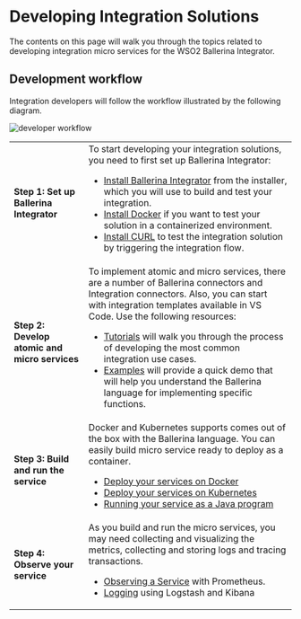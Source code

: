# Developing Integration Solutions

The contents on this page will walk you through the topics related to developing integration micro services for the WSO2 Ballerina Integrator.

## Development workflow

Integration developers will follow the workflow illustrated by the following diagram.

![developer workflow](../../assets/img/ballerina-integrator-developer-workflow.svg)

<table>
	<tr>
		<td><b>Step 1: Set up Ballerina Integrator</b></td>
		<td>
			To start developing your integration solutions, you need to first set up Ballerina Integrator:
			<ul>
				<li> <a href="https://wso2.com/integration/">Install Ballerina Integrator</a> from the installer, which you will use to build and test your integration.</li>
				<li><a href="https://www.docker.com/">Install Docker</a> if you want to test your solution in a containerized environment.</li>
				<li><a href="https://curl.haxx.se/">Install CURL</a> to test the integration solution by triggering the integration flow.</li>
			</ul>
		</td>
	</tr>
	<tr>
		<td><b>Step 2: Develop atomic and micro services</b></td>
		<td>
			To implement atomic and micro services, there are a number of Ballerina connectors and Integration connectors. Also, you can start with integration templates available in VS Code. Use the following resources:
			<ul>
				<li>
					<a href="../../learn/use-cases">Tutorials</a> will walk you through the process of developing the most common integration use cases.
				</li>
				<li>
					<a href="../../learn/examples">Examples</a> will provide a quick demo that will help you understand the Ballerina language for implementing specific functions.
				</li>
			</ul>
		</td>
	</tr>
	<tr>
		<td><b>Step 3: Build and run the service</b></td>
		<td>
		    Docker and Kubernetes supports comes out of the box with the Ballerina language. You can easily build micro service ready to deploy as a container.
			<ul>
				<li><a href="../../develop/deploy-on-docker">Deploy your services on Docker</a></li>
				<li><a href="../../develop/deploy-on-kubernetes">Deploy your services on Kubernetes</a></li>
				<li><a href="../../develop/running-as-a-java-program">Running your service as a Java program</a></li>
			</ul>
		</td>
	</tr>
	<tr>
		<td><b>Step 4: Observe your service</b></td>
		<td>
			As you build and run the micro services, you may need collecting and visualizing the metrics, collecting and storing logs and tracing transactions.
			<ul>
				<li>
					<a href="../../observability/observing-a-service">Observing a Service</a> with Prometheus.
				</li>
				<li>
					<a href="../../observability/logstash-kibana">Logging</a> using Logstash and Kibana
				</li>
			</ul>
		</td>
	</tr>
</table>
